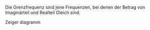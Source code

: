 Die Grenzfrequenz sind jene Frequenzen, bei denen der Betrag von Imaginärteil und Realteil Gleich sind.

Zeiger diagramm
